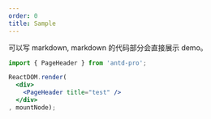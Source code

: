 ```yaml
---
order: 0
title: Sample 
---
```


可以写 markdown, markdown 的代码部分会直接展示 demo。

````jsx
import { PageHeader } from 'antd-pro';

ReactDOM.render(
  <div>
    <PageHeader title="test" />
  </div>
, mountNode);
````
